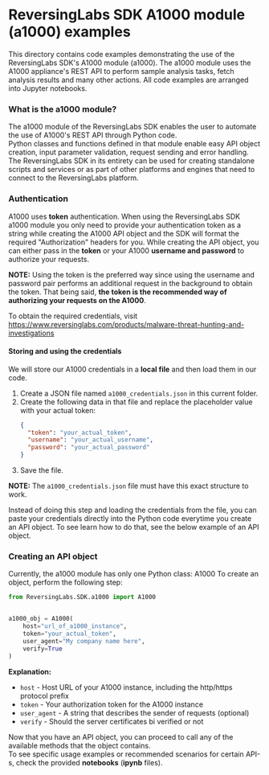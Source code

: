 # ReversingLabs SDK A1000 module (a1000) examples

This directory contains code examples demonstrating the use of the ReversingLabs SDK's A1000 module (a1000). 
The a1000 module uses the A1000 appliance's REST API to perform sample analysis tasks, fetch analysis results and many other actions.
All code examples are arranged into Jupyter notebooks.

### What is the a1000 module?
The a1000 module of the ReversingLabs SDK enables the user to automate the use of A1000's REST API through Python code.  
Python classes and functions defined in that module enable easy API object creation, input parameter validation, request sending and error handling.
The ReversingLabs SDK in its entirety can be used for creating standalone scripts and services or as part of other platforms and engines that need to connect to the ReversingLabs platform.

### Authentication
A1000 uses **token** authentication.
When using the ReversingLabs SDK a1000 module you only need to provide your authentication token as a string while creating the A1000 API object and the SDK will format the required "Authorization" headers for you.
While creating the API object, you can either pass in the **token** or your A1000 **username and password** to authorize your requests.

**NOTE:** Using the token is the preferred way since using the username and password pair performs an additional request in the background to obtain the token. That being said, **the token is the recommended way of authorizing your requests on the A1000**.

To obtain the required credentials, visit https://www.reversinglabs.com/products/malware-threat-hunting-and-investigations  

#### Storing and using the credentials
We will store our A1000 credentials in a **local file** and then load them in our code.

1. Create a JSON file named `a1000_credentials.json` in this current folder.
2. Create the following data in that file and replace the placeholder value with your actual token:
    ```json
    {
      "token": "your_actual_token",
      "username": "your_actual_username",
      "password": "your_actual_password"
    }
    ```
3. Save the file.

**NOTE:** The `a1000_credentials.json` file must have this exact structure to work.

Instead of doing this step and loading the credentials from the file, 
you can paste your credentials directly into the Python code everytime you create an API object.
To see learn how to do that, see the below example of an API object.


### Creating an API object 
Currently, the a1000 module has only one Python class: A1000 
To create an object, perform the following step:  

```python
from ReversingLabs.SDK.a1000 import A1000


a1000_obj = A1000(
    host="url_of_a1000_instance",
    token="your_actual_token",
    user_agent="My company name here",
    verify=True
)
```

**Explanation:**
- `host` - Host URL of your A1000 instance, including the http/https protocol prefix
- `token` - Your authorization token for the A1000 instance
- `user_agent` - A string that describes the sender of requests (optional)
- `verify` - Should the server certificates bi verified or not

Now that you have an API object, you can proceed to call any of the available methods that the object contains.  
To see specific usage examples or recommended scenarios for certain API-s, check the provided **notebooks**
(**ipynb** files).